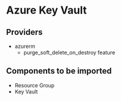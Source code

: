 # Azure Key Vault

## Providers

- azurerm
  - purge_soft_delete_on_destroy feature

## Components to be imported

- Resource Group
- Key Vault